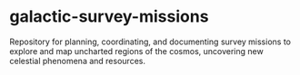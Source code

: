 # galactic-survey-missions
Repository for planning, coordinating, and documenting survey missions to explore and map uncharted regions of the cosmos, uncovering new celestial phenomena and resources.
